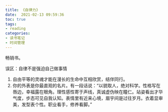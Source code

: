 ```yaml
---
title: 《自律力》
date:  2021-02-13 09:59:36
toc: true
tags: 
- reading
categories:
- 读书笔记
- 时间管理
---
```


畅销书。

误区：自律不是强迫自己做事情

1. 自由平等的灵魂才能在漫长的生命中互相欣赏，结伴同行。
2. 你的外表是你最直观的名片。有一段话说：“以貌取人，绝对科学。性格写在唇边，幸福露在眼角。理性感性寄于声线，真诚虚伪映在瞳仁。站姿看出才华气度，步态可见自我认知。表情里有近来心境，眉宇间是过往岁月。衣着显审美，发型表个性。职业看手，修养看脚。”


